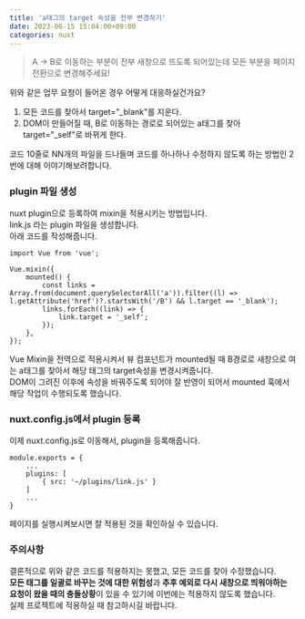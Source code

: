 ```yaml
---
title: 'a태그의 target 속성을 전부 변경하기'
date: 2023-06-15 15:04:00+09:00
categories: nuxt
---
```


> A -> B로 이동하는 부분이 전부 새창으로 뜨도록 되어있는데 모든 부분을 페이지 전환으로 변경해주세요!

위와 같은 업무 요청이 들어온 경우 어떻게 대응하실건가요?

1. 모든 코드를 찾아서 target="\_blank"를 지운다.
1. DOM이 만들어질 때, B로 이동하는 경로로 되어있는 a태그를 찾아 target="\_self"로 바뀌게 한다.

코드 10줄로 NN개의 파일을 드나들며 코드를 하나하나 수정하지 않도록 하는 방법인 2번에 대해 이야기해보려합니다.

### plugin 파일 생성

nuxt plugin으로 등록하여 mixin을 적용시키는 방법입니다.  
link.js 라는 plugin 파일을 생성합니다.  
아래 코드를 작성해줍니다.

```
import Vue from 'vue';

Vue.mixin({
    mounted() {
        const links = Array.from(document.querySelectorAll('a')).filter((l) => l.getAttribute('href')?.startsWith('/B') && l.target == '_blank');
        links.forEach((link) => {
            link.target = '_self';
        });
    },
});
```

Vue Mixin을 전역으로 적용시켜서 뷰 컴포넌트가 mounted될 때 B경로로 새창으로 여는 a태그를 찾아서 해당 태그의 target속성을 변경시켜줍니다.  
DOM이 그려진 이후에 속성을 바꿔주도록 되어야 잘 반영이 되어서 mounted 훅에서 해당 작업이 수행되도록 했습니다.

### nuxt.config.js에서 plugin 등록

이제 nuxt.config.js로 이동해서, plugin을 등록해줍니다.

```
module.exports = {
	...
    plugins: [
        { src: '~/plugins/link.js' }
	]
	...
}
```

페이지를 실행시켜보시면 잘 적용된 것을 확인하실 수 있습니다.

### 주의사항

결론적으로 위와 같은 코드를 적용하지는 못했고, 모든 코드를 찾아 수정했습니다.  
<b>모든 태그를 일괄로 바꾸는 것에 대한 위험성</b>과 <b>추후 예외로 다시 새창으로 띄워야하는 요청이 왔을 때의 충돌상황</b>이 있을 수 있기에 이번에는 적용하지 않도록 했습니다.  
실제 프로젝트에 적용하실 때 참고하시길 바랍니다.
